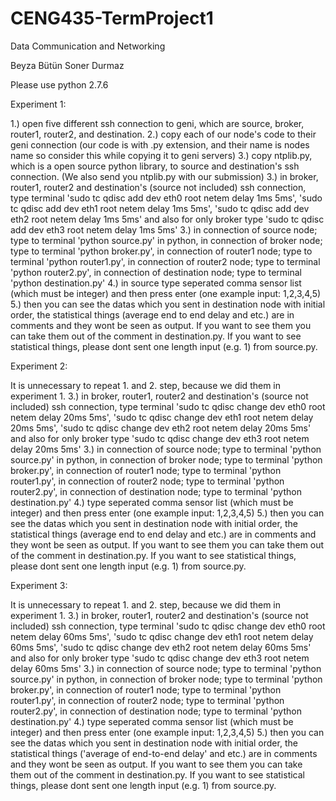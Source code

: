 # CENG435-TermProject1
Data Communication and Networking


Beyza Bütün
Soner Durmaz


Please use python 2.7.6

Experiment 1:

1.) open five different ssh connection to geni, which are source, broker, router1, router2, and destination.
2.) copy each of our node's code to their geni connection (our code is with .py extension, and their name is nodes name so consider this while copying it to geni servers)
3.) copy ntplib.py, which is a open source python library, to source and destination's ssh connection. (We also send you ntplib.py with our submission)
3.) in broker, router1, router2 and destination's (source not included) ssh connection, type terminal 'sudo tc qdisc add dev eth0 root netem delay 1ms 5ms', 'sudo tc qdisc add dev eth1 root netem delay 1ms 5ms', 'sudo tc qdisc add dev eth2 root netem delay 1ms 5ms' and also for only broker type 'sudo tc qdisc add dev eth3 root netem delay 1ms 5ms'
3.) in connection of source node; type to terminal 'python source.py' in python, in connection of broker node; type to terminal 'python broker.py', in connection of router1 node; type to terminal 'python router1.py', in connection of router2 node; type to terminal 'python router2.py', in connection of destination node; type to terminal 'python destination.py'
4.) in source type seperated comma sensor list (which must be integer) and then press enter (one example input: 1,2,3,4,5)
5.) then you can see the datas which you sent in destination node with initial order, the statistical things (average end to end delay and etc.) are in comments and they wont be seen as output. If you want to see them you can take them out of the comment in destination.py. If you want to see statistical things, please dont sent one length input (e.g. 1) from source.py.

Experiment 2:

It is unnecessary to repeat 1. and 2. step, because we did them in experiment 1.
3.) in broker, router1, router2 and destination's (source not included) ssh connection, type terminal 'sudo tc qdisc change dev eth0 root netem delay 20ms 5ms', 'sudo tc qdisc change dev eth1 root netem delay 20ms 5ms', 'sudo tc qdisc change dev eth2 root netem delay 20ms 5ms' and also for only broker type 'sudo tc qdisc change dev eth3 root netem delay 20ms 5ms'
3.) in connection of source node; type to terminal 'python source.py' in python, in connection of broker node; type to terminal 'python broker.py', in connection of router1 node; type to terminal 'python router1.py', in connection of router2 node; type to terminal 'python router2.py', in connection of destination node; type to terminal 'python destination.py'
4.) type seperated comma sensor list (which must be integer) and then press enter (one example input: 1,2,3,4,5)
5.) then you can see the datas which you sent in destination node with initial order, the statistical things (average end to end delay and etc.) are in comments and they wont be seen as output. If you want to see them you can take them out of the comment in destination.py.  If you want to see statistical things, please dont sent one length input (e.g. 1) from source.py.

Experiment 3:

It is unnecessary to repeat 1. and 2. step, because we did them in experiment 1.
3.) in broker, router1, router2 and destination's (source not included) ssh connection, type terminal 'sudo tc qdisc change dev eth0 root netem delay 60ms 5ms', 'sudo tc qdisc change dev eth1 root netem delay 60ms 5ms', 'sudo tc qdisc change dev eth2 root netem delay 60ms 5ms' and also for only broker type 'sudo tc qdisc change dev eth3 root netem delay 60ms 5ms'
3.) in connection of source node; type to terminal 'python source.py' in python, in connection of broker node; type to terminal 'python broker.py', in connection of router1 node; type to terminal 'python router1.py', in connection of router2 node; type to terminal 'python router2.py', in connection of destination node; type to terminal 'python destination.py'
4.) type seperated comma sensor list (which must be integer) and then press enter (one example input: 1,2,3,4,5)
5.) then you can see the datas which you sent in destination node with initial order, the statistical things ('average of end-to-end delay' and etc.) are in comments and they wont be seen as output. If you want to see them you can take them out of the comment in destination.py.  If you want to see statistical things, please dont sent one length input (e.g. 1) from source.py.

